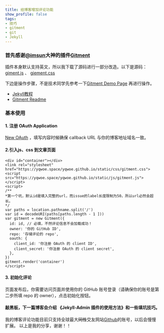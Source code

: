 ```yaml
---
title: 给博客增加评论功能
show_profile: false
tags:
- 技巧
- gitment
- git
- Jekyll
---
```


### 首先感谢[@imsun](https://github.com/imsun)大神的插件[Gitment](https://imsun.github.io/gitment/)

<!--more-->

插件本身默认支持英文，所以我下载了源码进行一部分改造。以下是源码：[giment.js](yqwoe.space/yqwoe.github.io/static/js/gitment.js) 、 [giement.css](yqwoe.space/yqwoe.github.io/static/css/gitment.css)

下边是操作步骤，不是技术同学先参考一下[Gitment Demo Page](https://imsun.github.io/gitment/) 再进行操作。
* [Jekyll教程](https://www.jekyll.com.cn/docs/home/)
*  [Gitment Readme](https://github.com/imsun/gitment)

### 基本使用
#### 1. 注册 OAuth Application
[New OAuth](https://github.com/settings/applications/new) ，填写内容时候确保 callback URL 与你的博客地址域名一致。
#### 2.引入js、css 到文章页面

```
<div id="container"></div>
<link rel="stylesheet" href="https://yqwoe.space/yqwoe.github.io/static/css/gitment.css">
<script src="https://yqwoe.space/yqwoe.github.io/static/js/gitment.js"></script>
<script>
/**
*第一个坑，默认id是填入完整的url，而issue的label长度限制为50，所以url必然会超长。
*/
var paths = location.pathname.split('/')
var id = decodeURI(paths[paths.length - 1 ]))
var gitment = new Gitment({
  id: id, // 必填，不然评论信息不会加载成功！
  owner: '你的 GitHub ID',
  repo: '存储评论的 repo',
  oauth: {
    client_id: '你注册 OAuth 的 client ID',
    client_secret: '你注册 OAuth 的 client secret',
  },
})
gitment.render('container')
</script>
```
#### 3. 初始化评论
页面发布后，你需要访问页面并使用你的 GitHub 账号登录（请确保你的账号是第二步所填 repo 的 owner），点击初始化按钮。


#### 敲黑板，下一篇博客会介绍 《**Jekyll-Admin 插件的使用方法**》和一些填坑技巧。

我的博客评论功能目前只支持全球最大~~同性~~交友网站[Github](github.com/yqwoe)的账号，以后会慢慢扩展。
以上是我的分享，谢谢！！